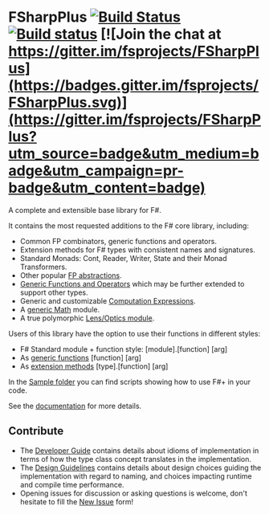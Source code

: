 FSharpPlus [![Build Status](https://api.travis-ci.org/fsprojects/FSharpPlus.svg?branch=master)](https://travis-ci.org/fsprojects/FSharpPlus) [![Build status](https://ci.appveyor.com/api/projects/status/25ukpc0lamyf7pdx/branch/master?svg=true)](https://ci.appveyor.com/project/wallymathieu/fsharpplus/branch/master) [![Join the chat at https://gitter.im/fsprojects/FSharpPlus](https://badges.gitter.im/fsprojects/FSharpPlus.svg)](https://gitter.im/fsprojects/FSharpPlus?utm_source=badge&utm_medium=badge&utm_campaign=pr-badge&utm_content=badge)
==========

A complete and extensible base library for F#.

It contains the most requested additions to the F# core library, including:

 - Common FP combinators, generic functions and operators.
 - Extension methods for F# types with consistent names and signatures.
 - Standard Monads: Cont, Reader, Writer, State and their Monad Transformers.
 - Other popular [FP abstractions](//fsprojects.github.io/FSharpPlus/abstractions.html).
 - [Generic Functions and Operators](//fsprojects.github.io/FSharpPlus/reference/fsharpplus-operators.html) which may be further extended to support other types.
 - Generic and customizable [Computation Expressions](//fsprojects.github.io/FSharpPlus/computation-expressions.html).
 - A [generic Math](//fsprojects.github.io/FSharpPlus/numerics.html) module.
 - A true polymorphic [Lens/Optics module](//fsprojects.github.io/FSharpPlus/tutorial.html#Lens).

Users of this library have the option to use their functions in different styles:
 - F# Standard module + function style: [module].[function] [arg]
 - As [generic functions](//fsprojects.github.io/FSharpPlus/generic-doc.html) [function] [arg]
 - As [extension methods](//fsprojects.github.io/FSharpPlus/extension-methods.html) [type].[function] [arg]

In the [Sample folder](//github.com/fsprojects/FSharpPlus/tree/master/src/FSharpPlus/Samples) you can find scripts showing how to use F#+ in your code.

See the [documentation](//fsprojects.github.io/FSharpPlus) for more details.

## Contribute

* The [Developer Guide](DEVELOPER_GUIDE.md) contains details about idioms of implementation in terms of how the type class concept translates in the implementation.
* The [Design Guidelines](DESIGN_GUIDELINES.md) contains details about design choices guiding the implementation with regard to naming, and choices impacting runtime and compile time performance.
* Opening issues for discussion or asking questions is welcome, don't hesitate to fill the [New Issue](issues/new) form!